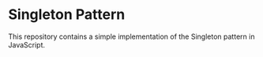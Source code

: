 # Singleton Pattern

This repository contains a simple implementation of the Singleton pattern in JavaScript.
